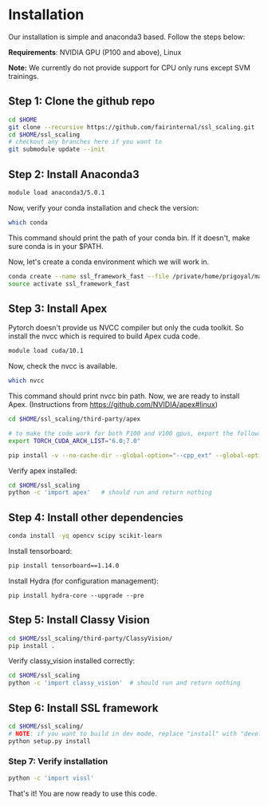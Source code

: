 # Installation

Our installation is simple and anaconda3 based. Follow the steps below:

**Requirements**: NVIDIA GPU (P100 and above), Linux

**Note:** We currently do not provide support for CPU only runs except SVM trainings.


## Step 1: Clone the github repo

```bash
cd $HOME
git clone --recursive https://github.com/fairinternal/ssl_scaling.git
cd $HOME/ssl_scaling
# checkout any branches here if you want to
git submodule update --init
```

## Step 2: Install Anaconda3

```bash
module load anaconda3/5.0.1
```

Now, verify your conda installation and check the version:

```bash
which conda
```

This command should print the path of your conda bin. If it doesn't, make sure conda is in your $PATH.

Now, let's create a conda environment which we will work in.

```bash
conda create --name ssl_framework_fast --file /private/home/prigoyal/mathilde_env.txt
source activate ssl_framework_fast
```

## Step 3: Install Apex

Pytorch doesn't provide us NVCC compiler but only the cuda toolkit. So install the
nvcc which is required to build Apex cuda code.

```bash
module load cuda/10.1
```

Now, check the nvcc is available.
```bash
which nvcc
```

This command should print nvcc bin path. Now, we are ready to install Apex.
(Instructions from https://github.com/NVIDIA/apex#linux)

```bash
cd $HOME/ssl_scaling/third-party/apex

# to make the code work for both P100 and V100 gpus, export the following env variable
export TORCH_CUDA_ARCH_LIST="6.0;7.0"

pip install -v --no-cache-dir --global-option="--cpp_ext" --global-option="--cuda_ext" ./
```

Verify apex installed:
```bash
cd $HOME/ssl_scaling
python -c 'import apex'   # should run and return nothing
```

## Step 4: Install other dependencies

```bash
conda install -yq opencv scipy scikit-learn
```

Install tensorboard:
```bash
pip install tensorboard==1.14.0
```

Install Hydra (for configuration management):
```
pip install hydra-core --upgrade --pre
```

## Step 5: Install Classy Vision

```bash
cd $HOME/ssl_scaling/third-party/ClassyVision/
pip install .
```

Verify classy_vision installed correctly:
```bash
cd $HOME/ssl_scaling
python -c 'import classy_vision'  # should run and return nothing
```

## Step 6: Install SSL framework

```bash
cd $HOME/ssl_scaling/
# NOTE: if you want to build in dev mode, replace "install" with "develop"
python setup.py install
```

### Step 7: Verify installation

```bash
python -c 'import vissl'
```

That's it! You are now ready to use this code.
